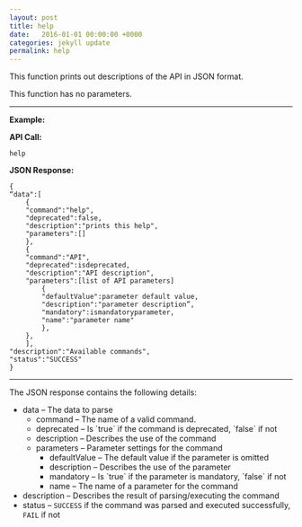 ```yaml
---
layout: post
title: help
date:   2016-01-01 00:00:00 +0000
categories: jekyll update
permalink: help
---
```


This function prints out descriptions of the API in JSON format.

This function has no parameters.

------

**Example:**

**API Call:**

``` 
help
```

**JSON Response:**

``` 
{
“data":[
    {
    "command":"help",
    "deprecated":false,
    "description":"prints this help",
    "parameters":[]
    },
    {
    "command":"API",
    "deprecated":isdeprecated,
    "description":"API description",
    "parameters":[list of API parameters]
        {
        "defaultValue":parameter default value,
        "description":"parameter description”,
        "mandatory":ismandatoryparameter,
        "name":"parameter name"
        },
    },
    ],
"description":"Available commands",
"status":"SUCCESS"
}
```

------

The JSON response contains the following details:

- data – The data to parse
  - command – The name of a valid command.
  - deprecated – Is \`true\` if the command is deprecated, \`false\` if not
  - description – Describes the use of the command
  - parameters – Parameter settings for the command
    - defaultValue – The default value if the parameter is omitted
    - description – Describes the use of the parameter
    - mandatory – Is \`true\` if the parameter is mandatory, \`false\` if not
    - name – The name of a parameter for the command
- description – Describes the result of parsing/executing the command
- status – `SUCCESS` if the command was parsed and executed successfully, `FAIL` if not
